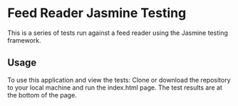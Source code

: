 # Feed Reader Jasmine Testing

This is a series of tests run against a feed reader using the Jasmine testing framework.

## Usage

To use this application and view the tests: Clone or download the repository to your local machine and run the index.html page.
The test results are at the bottom of the page.
